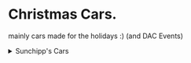 # Christmas Cars.
mainly cars made for the holidays :) (and DAC Events)

<details>
  
  <summary>Sunchipp's Cars</summary>
  
  * Christmas F1
  * Jen's Speeder (Christmas Livery)
  * Christmas Rat Rod
  * Blixem
  * Sugar Rush
  * Sugar Shock
  * Turbo Treat
</details>
